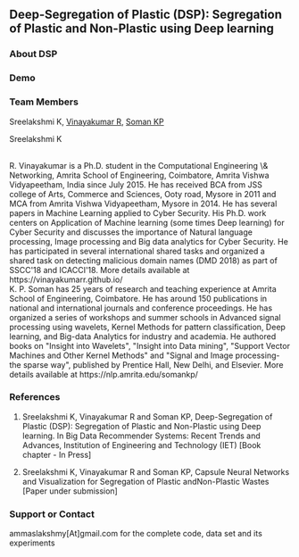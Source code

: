 ## Deep-Segregation of Plastic (DSP): Segregation of Plastic and Non-Plastic using Deep learning

### About DSP

### Demo

### Team Members
Sreelakshmi K, [Vinayakumar R](https://vinayakumarr.github.io/), [Soman KP](https://nlp.amrita.edu/somankp/)

Sreelakshmi K


<br>
R. Vinayakumar is a Ph.D. student in the Computational Engineering \& Networking, Amrita School of Engineering, Coimbatore, Amrita Vishwa Vidyapeetham, India since July 2015. He has received BCA from JSS college of Arts, Commerce and Sciences, Ooty road, Mysore in 2011 and MCA from Amrita Vishwa Vidyapeetham, Mysore in 2014. He has several papers in Machine Learning applied to Cyber Security. His Ph.D. work centers on Application of Machine learning (some times Deep learning) for Cyber Security and discusses the importance of Natural language processing, Image processing and Big data analytics for Cyber Security. He has participated in several international shared tasks and organized a shared task on detecting malicious domain names (DMD 2018) as part of SSCC'18 and ICACCI'18. More details available at https://vinayakumarr.github.io/

<br>
K. P. Soman has 25 years of research and teaching experience at Amrita School of Engineering, Coimbatore. He has around 150 publications in national and international journals and conference proceedings. He has organized a series of workshops and summer schools in Advanced signal processing using wavelets, Kernel Methods for pattern classification, Deep learning, and Big-data Analytics for industry and academia. He authored books on "Insight into Wavelets", "Insight into Data mining", "Support Vector Machines and Other Kernel Methods" and "Signal and Image processing-the sparse way", published by Prentice Hall, New Delhi, and Elsevier. More details available at https://nlp.amrita.edu/somankp/

### References
1. Sreelakshmi K, Vinayakumar R and Soman KP, Deep-Segregation of Plastic (DSP): Segregation of Plastic and Non-Plastic using Deep learning. In Big Data Recommender Systems: Recent Trends and Advances, Institution of Engineering and Technology (IET) [Book chapter - In Press]

2. Sreelakshmi K, Vinayakumar R and Soman KP, Capsule Neural Networks and Visualization for Segregation of Plastic andNon-Plastic Wastes [Paper under submission]

### Support or Contact

ammaslakshmy[At]gmail.com for the complete code, data set and its experiments
